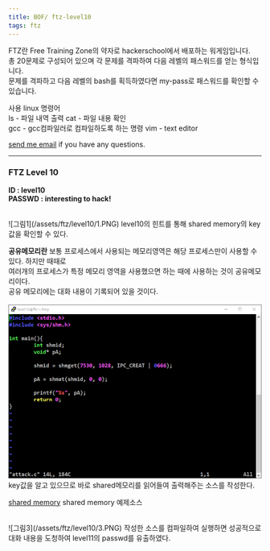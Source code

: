 ```yaml
---
title: BOF/ ftz-level10
tags: ftz
---
```


FTZ란 Free Training Zone의 약자로 hackerschool에서 배포하는 워게임입니다.  
총 20문제로 구성되어 있으며 각 문제를 격파하여 다음 레벨의 패스워드를 얻는 형식입니다.  
문제를 격파하고 다음 레벨의 bash를 획득하였다면 my-pass로 패스워드를 확인할 수 있습니다.  

사용 linux 명령어  
ls - 파일 내역 출력
cat - 파일 내용 확인  
gcc - gcc컴파일러로 컴파일하도록 하는 명령 
vim - text editor  

 [send me email](mailto:jewel7492@gmail.com) if you have any questions.

<!--more-->

---
### FTZ Level 10
**ID : level10**  
**PASSWD : interesting to hack!**         

<br />
![그림1](/assets/ftz/level10/1.PNG)  
level10의 힌트를 통해 shared memory의 key값을 확인할 수 있다.  

**공유메모리란**
보통 프로세스에서 사용되는 메모리영역은 해당 프로세스만이 사용할 수 있다. 하지만 때때로  
여러개의 프로세스가 특정 메모리 영역을 사용했으면 하는 때에 사용하는 것이 공유메모리이다.  
공유 메모리에는 대화 내용이 기록되어 있을 것이다.  
<br />
![그림2](/assets/ftz/level10/2.PNG)  
key값을 알고 있으므로 바로 shared메모리를 읽어들여 출력해주는 소스를 작성한다.  

[shared memory](https://github.com/limjunho/C/tree/master/shared_memory) shared memory 예제소스  

<br />
![그림3](/assets/ftz/level10/3.PNG)  
작성한 소스를 컴파일하여 실행하면 성공적으로 대화 내용을 도청하여 level11의 passwd를 유출하였다.  
